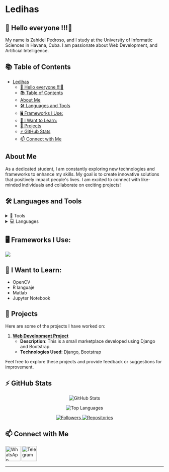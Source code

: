 # Ledihas

## 🚀 Hello everyone !!!👋

<p>My name is Zahidel Pedroso, and I study at the University of Informatic Sciences in Havana, Cuba. I am passionate about Web Development, and Artificial Intelligence.</p>

## 📚 Table of Contents

- [Ledihas](#ledihas)
  - [🚀 Hello everyone !!!👋](#-hello-everyone-)
  - [📚 Table of Contents](#-table-of-contents)
  - [About Me](#about-me)
  - [🛠️ Languages and Tools](#️-languages-and-tools)
  - [🖥️ Frameworks I Use:](#️-frameworks-i-use)
  - [🔭 I Want to Learn:](#-i-want-to-learn)
  - [🚀 Projects](#-projects)
  - [:zap: GitHub Stats](#zap-github-stats)
  - [📫 Connect with Me](#-connect-with-me)

## About Me

As a dedicated student, I am constantly exploring new technologies and frameworks to enhance my skills. My goal is to create innovative solutions that positively impact people's lives. I am excited to connect with like-minded individuals and collaborate on exciting projects!



## 🛠️ Languages and Tools

<details>
 <summary>🔧 Tools</summary>
<hr>
  <ul>
    <li>
      <strong>Operating Systems </strong>
      <p align="start">
        <a href="https://skillicons.dev" style="text-decoration: none;">
          <img src="https://skillicons.dev/icons?i=linux,ubuntu" />
        </a>
      </p>
    </li>
    <li>
      <strong>Development Environments and Text Editors</strong>
      <p align="start">
        <a href="https://skillicons.dev" style="text-decoration: none;">
          <img src="https://skillicons.dev/icons?i=neovim,vscode,spyder,cursor" />
        </a>
      </p>
    </li>
    <li>
      <strong>Development Tools</strong>
      <p align="start">
        <a href="https://skillicons.dev" style="text-decoration: none;">
          <img src="https://skillicons.dev/icons?i=postman,git,github,stackoverflow" />
        </a>
      </p>
    </li>
    <li>
      <strong>Database and Data Management</strong>
      <p align="start">
        <a href="https://skillicons.dev" style="text-decoration: none;">
          <img src="https://skillicons.dev/icons?i=postgresql,mysql,sqlite" />
        </a>
      </p>
    </li>
      </ul>
</details>

<details>
  <summary>💻 Languages</summary>
<hr>
  <ul>
    <p align="start">
      <a href="https://skillicons.dev" style="text-decoration: none;">
        <img src="https://skillicons.dev/icons?i=py,cs,cpp,html,css,js,ts,bash,java" />
      </a>
    </p>
  </ul>
</details>


## 🖥️ Frameworks I Use:

<p align="start">
  <a href="https://skillicons.dev" style="text-decoration: none;">
    <img src="https://skillicons.dev/icons?i=qt,angular,django,bootstrap" />
  </a>
</p>

## 🔭 I Want to Learn:
<p align="start">
 <ul>
 <li>OpenCV</li>
 <li>R languaje</li>
 <li>Matlab</li>
 <li>Jupyter Notebook</li>
 </ul>
</p>


## 🚀 Projects

Here are some of the projects I have worked on:

1. **[Web Development Project](https://yeyitasbarm.onrender.com/)**  
   - **Description**: This is a small marketplace developed using Django and Bootstrap.
   - **Technologies Used**: Django, Bootstrap

Feel free to explore these projects and provide feedback or suggestions for improvement.




## :zap: GitHub Stats

<p align="center">
  <img src="https://github-readme-stats.vercel.app/api?username=Ledihas&show_icons=true&hide_border=false&title_color=ff652f&icon_color=FFE400&bg_color=09131B&text_color=ffffff&border_color=0c1a25" alt="GitHub Stats" />
</p>

<p align="center">
  <img src="https://github-readme-stats.vercel.app/api/top-langs/?username=Ledihas&layout=compact&hide_border=true&bg_color=09131B&text_color=ffffff" alt="Top Languages" />
</p>

<p align="center">
  <a href="https://github.com/Ledihas">
    <img src="https://img.shields.io/github/followers/Ledihas?style=social" alt="Followers" />
  </a>
  <a href="https://github.com/Ledihas?tab=repositories">
    <img src="https://img.shields.io/badge/Repos-3-brightgreen" alt="Repositories" />
  </a>
</p>





## 📫 Connect with Me

<p align="start">
  <a href="https://wa.me/53761053" target="_blank" style="text-decoration:none;">
    <img src="https://img.icons8.com/color/48/000000/whatsapp--v1.png" alt="WhatsApp" width="48" height="48" />
  </a>
  <a href="https://t.me/53761053" target="_blank" style="text-decoration:none;">
    <img src="https://img.icons8.com/color/48/000000/telegram-app.png" alt="Telegram" width="48" height="48" />
  </a>
</p>

---
